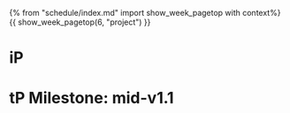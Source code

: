 {% from "schedule/index.md" import show_week_pagetop with context%}
{{ show_week_pagetop(6, "project") }}

# iP

<include src="../../admin/ip-w06.md#body" />

# tP Milestone: mid-v1.1

<include src="../../admin/project-w06-mid-v11.md#main" />
